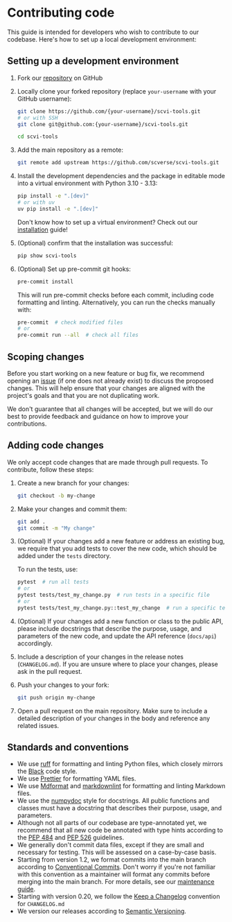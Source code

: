 # Contributing code

This guide is intended for developers who wish to contribute to our codebase. Here's how to set
up a local development environment:

## Setting up a development environment

1. Fork our [repository] on GitHub

2. Locally clone your forked repository (replace `your-username` with your GitHub username):

    ```bash
    git clone https://github.com/{your-username}/scvi-tools.git
    # or with SSH
    git clone git@github.com:{your-username}/scvi-tools.git

    cd scvi-tools
    ```

3. Add the main repository as a remote:

    ```bash
    git remote add upstream https://github.com/scverse/scvi-tools.git
    ```

4. Install the development dependencies and the package in editable mode into a virtual
    environment with Python 3.10 - 3.13:

    ```bash
    pip install -e ".[dev]"
    # or with uv
    uv pip install -e ".[dev]"
    ```

    Don't know how to set up a virtual environment? Check out our [installation] guide!

5. (Optional) confirm that the installation was successful:

    ```bash
    pip show scvi-tools
    ```

6. (Optional) Set up pre-commit git hooks:

    ```bash
    pre-commit install
    ```

    This will run pre-commit checks before each commit, including code formatting and linting.
    Alternatively, you can run the checks manually with:

    ```bash
    pre-commit  # check modified files
    # or
    pre-commit run --all  # check all files
    ```

## Scoping changes

Before you start working on a new feature or bug fix, we recommend opening an [issue] (if one does
not already exist) to discuss the proposed changes. This will help ensure that your changes are
aligned with the project's goals and that you are not duplicating work.

We don't guarantee that all changes will be accepted, but we will do our best to provide feedback
and guidance on how to improve your contributions.

## Adding code changes

We only accept code changes that are made through pull requests. To contribute, follow these steps:

1. Create a new branch for your changes:

    ```bash
    git checkout -b my-change
    ```

2. Make your changes and commit them:

    ```bash
    git add .
    git commit -m "My change"
    ```

3. (Optional) If your changes add a new feature or address an existing bug, we require that you add
    tests to cover the new code, which should be added under the `tests` directory.

    To run the tests, use:

    ```bash
    pytest  # run all tests
    # or
    pytest tests/test_my_change.py  # run tests in a specific file
    # or
    pytest tests/test_my_change.py::test_my_change  # run a specific test
    ```

4. (Optional) If your changes add a new function or class to the public API, please include
    docstrings that describe the purpose, usage, and parameters of the new code, and update the
    API reference (`docs/api`) accordingly.

5. Include a description of your changes in the release notes (`CHANGELOG.md`). If you are unsure
    where to place your changes, please ask in the pull request.

6. Push your changes to your fork:

    ```bash
    git push origin my-change
    ```

7. Open a pull request on the main repository. Make sure to include a detailed description of your
    changes in the body and reference any related issues.

## Standards and conventions

- We use [ruff] for formatting and linting Python files, which closely mirrors the [Black] code
    style.
- We use [Prettier] for formatting YAML files.
- We use [Mdformat] and [markdownlint] for formatting and linting Markdown files.
- We use the [numpydoc] style for docstrings. All public functions and classes must have a
    docstring that describes their purpose, usage, and parameters.
- Although not all parts of our codebase are type-annotated yet, we recommend that all new code be
    annotated with type hints according to the [PEP 484] and [PEP 526] guidelines.
- We generally don't commit data files, except if they are small and necessary for testing. This
    will be assessed on a case-by-case basis.
- Starting from version 1.2, we format commits into the main branch according to
    [Conventional Commits]. Don't worry if you're not familiar with this convention as a maintainer
    will format any commits before merging into the main branch. For more details, see our
    [maintenance guide].
- Starting with version 0.20, we follow the [Keep a Changelog] convention for `CHANGELOG.md`
- We version our releases according to [Semantic Versioning].

[repository]: https://github.com/scverse/scvi-tools
[issue]: https://github.com/scverse/scvi-tools/issues
[ruff]: https://github.com/astral-sh/ruff
[black]: https://github.com/psf/black
[numpydoc]: https://numpydoc.readthedocs.io/en/latest/format.html
[PEP 484]: https://peps.python.org/pep-0484/
[PEP 526]: https://peps.python.org/pep-0526/
[Conventional Commits]: https://www.conventionalcommits.org/
[Prettier]: https://prettier.io/
[Mdformat]: https://github.com/executablebooks/mdformat
[markdownlint]: https://github.com/igorshubovych/markdownlint-cli
[Keep a Changelog]: https://keepachangelog.com/
[Semantic Versioning]: https://semver.org/
[installation]: ../installation.md
[maintenance guide]: ./maintenance.md
